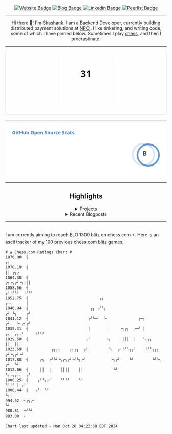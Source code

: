 <div align="center"><p><a href="https://ssnk.in"><img src="https://img.shields.io/badge/-Website-3B7EBF?style=for-the-badge&amp;logo=amp&amp;logoColor=white" alt="Website Badge"></a> <a href="https://hashnode.ssnk.in"><img src="https://img.shields.io/badge/-Blog-3B7EBF?style=for-the-badge&amp;logo=Hashnode&amp;logoColor=white" alt="Blog Badge"></a> <a href="https://linkedin.com/in/shashank-priyadarshi"><img src="https://img.shields.io/badge/-LinkedIn-3B7EBF?style=for-the-badge&amp;logo=Linkedin&amp;logoColor=white" alt="Linkedin Badge"></a> <a href="https://peerlist.io/shasha"><img src="https://img.shields.io/badge/-PeerList-3B7EBF?style=for-the-badge&amp;logo=Peerlist&amp;logoColor=white" alt="Peerlist Badge"/></a></p><hr><p>Hi there 👋! I'm <a href="https://ssnk.in">Shashank</a>. I am a Backend Developer, currently building distributed payment solutions at <a href="https://npci.org.in">NPCI</a>. I like tinkering, and writing code, some of which I have pinned below. Sometimes I play <a href="https://www.chess.com/member/ttefabob">chess</a>, and then I procrastinate.</p><hr><p><img src="./assets/images/streak_stats.svg"/></p><hr><p><img src="./assets/images/open_source_stats.svg"/></p><hr><h2>Highlights</h2><details><summary>Projects</summary><br /><ul><li><a href="https://github.com/shashank-priyadarshi/utils" target="_blank" rel="noopener noreferrer">utils</a> Last Updated : 2024-10-21</li><li><a href="https://github.com/shashank-priyadarshi/dice" target="_blank" rel="noopener noreferrer">dice</a> Last Updated : 2024-10-20</li><li><a href="https://github.com/shashank-priyadarshi/upgraded-disco" target="_blank" rel="noopener noreferrer">upgraded-disco</a> Last Updated : 2024-10-18</li><li><a href="https://github.com/shashank-priyadarshi/inflict" target="_blank" rel="noopener noreferrer">inflict</a> Last Updated : 2024-10-18</li><li><a href="https://github.com/shashank-priyadarshi/hyperledger-fabric-asset-management" target="_blank" rel="noopener noreferrer">hyperledger-fabric-asset-management</a> Last Updated : 2024-10-18</li></ul></details><details><summary>Recent Blogposts</summary><br /><ul><li><a href="https://hashnode.ssnk.in/traffic-light-simulator-in-angular-2023" target="_blank" rel="noopener noreferrer">Traffic Light Simulator in Angular</a> Published : 2023-09-16</li><li><a href="https://hashnode.ssnk.in/oop-in-go-interfaces" target="_blank" rel="noopener noreferrer">OOP in Go: Interfaces</a> Published : 2023-03-04</li><li><a href="https://hashnode.ssnk.in/oop-in-go-structs" target="_blank" rel="noopener noreferrer">OOP in Go: Structs</a> Published : 2023-02-24</li></ul></details><hr></div></br>I am currently aiming to reach ELO 1300 blitz on chess.com ⚡. Here is an ascii tracker of my 100 previous chess.com blitz games.
  
  
  ```
# ♟︎ Chess.com Ratings Chart #
 1076.00  ┤                                                                                             ╭╮
 1070.19  ┤                                                                                             ││ ╭╮╭
 1064.38  ┤                                                                                        ╭╮╭╮╭╯╰╮│││
 1058.56  ┤                                                                                       ╭╯╰╯╰╯  ╰╯╰╯
 1052.75  ┤                               ╭╮                                             ╭─╮      │
 1046.94  ┤                           ╭╮ ╭╯╰╮                                           ╭╯ ╰╮    ╭╯
 1041.12  ┤                          ╭╯╰─╯  ╰╮             ╭─╮                         ╭╯   ╰╮╭╮╭╯
 1035.31  ┤                          │       │     ╭╮╭╮  ╭─╯ │                  ╭╮  ╭╮╭╯     ╰╯╰╯
 1029.50  ┤                         ╭╯       ╰╮    ││││  │   ╰╮╭╮               ││  │││
 1023.69  ┤          ╭╮╭╮    ╭╮╭╮  ╭╯         ╰╮  ╭╯╰╯╰╮╭╯    ╰╯╰╮╭╮           ╭╯╰╮╭╯╰╯
 1017.88  ┤     ╭╮  ╭╯╰╯╰╮╭╮╭╯╰╯╰╮╭╯           ╰╮╭╯    ╰╯        ╰╯╰╮         ╭╯  ╰╯
 1012.06  ┤     ││  │    ││││    ││             ╰╯                  ╰╮╭╮╭─╮  ╭╯
 1006.25  ┤    ╭╯╰╮╭╯    ╰╯╰╯    ╰╯                                  ╰╯╰╯ │ ╭╯
 1000.44  ┤   ╭╯  ╰╯                                                      ╰╮│
  994.62  ┤╭╮╭╯                                                            ╰╯
  988.81  ┼╯╰╯
  983.00  ┤

Chart last updated - Mon Oct 28 04:22:38 EDT 2024  
  ```
  
